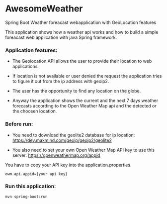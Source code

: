 # AwesomeWeather
Spring Boot Weather foreacast webapplication with GeoLocation features

This application shows how a weather api works and how to build a simple foreacast web application with java Spring framework.

### Application features:

- The Geolocation API allows the user to provide their location to web applications.

- If location is not available or user denied the request the application tries to figure it out from the ip address with geoip2.

- The user has the opportunity to find any location on the globe.

- Anyway the application shows the current and the next 7 days weather forecasts according to the Open Weather Map api and the detected or the choosen location.

### Before run:

- You need to download the geolite2 database for ip location: https://dev.maxmind.com/geoip/geoip2/geolite2

- You also need to set your own Open Weather Map API key to use this server: https://openweathermap.org/appid

You have to copy your API key into the application.properties 
```
owm.api.appid={your api key}
```
### Run this application:

```
mvn spring-boot:run
```

